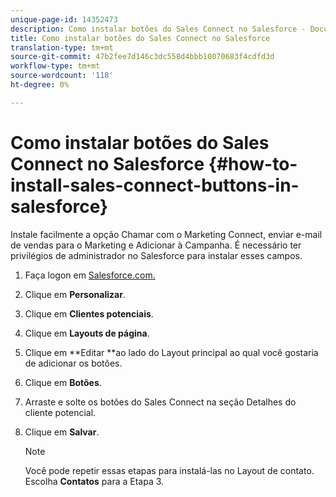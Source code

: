 ```yaml
---
unique-page-id: 14352473
description: Como instalar botões do Sales Connect no Salesforce - Documentos do Marketing - Documentação do produto
title: Como instalar botões do Sales Connect no Salesforce
translation-type: tm+mt
source-git-commit: 47b2fee7d146c3dc558d4bbb10070683f4cdfd3d
workflow-type: tm+mt
source-wordcount: '118'
ht-degree: 0%

---
```



# Como instalar botões do Sales Connect no Salesforce {#how-to-install-sales-connect-buttons-in-salesforce}

Instale facilmente a opção Chamar com o Marketing Connect, enviar e-mail de vendas para o Marketing e Adicionar à Campanha. É necessário ter privilégios de administrador no Salesforce para instalar esses campos.

1. Faça logon em [Salesforce.com.](http://Salesforce.com)
1. Clique em **Personalizar**.
1. Clique em **Clientes potenciais**.
1. Clique em **Layouts de página**.
1. Clique em **Editar **ao lado do Layout principal ao qual você gostaria de adicionar os botões.
1. Clique em **Botões**.
1. Arraste e solte os botões do Sales Connect na seção Detalhes do cliente potencial.
1. Clique em **Salvar**.

   >[!NOTE]
   >
   >Você pode repetir essas etapas para instalá-las no Layout de contato. Escolha **Contatos** para a Etapa 3.

